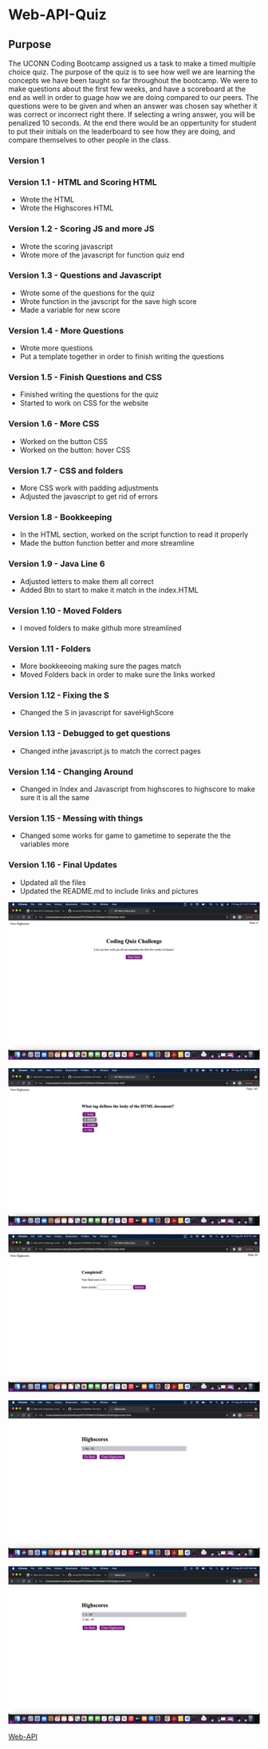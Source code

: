 # Web-API-Quiz

## Purpose
The UCONN Coding Bootcamp assigned us a task to make a timed multiple choice quiz. The purpose of the quiz is to see how well we are learning the concepts we have been taught so far throughout the bootcamp. We were to make questions about the first few weeks, and have a scoreboard at the end as well in order to guage how we are doing compared to our peers. The questions were to be given and when an answer was chosen say whether it was correct or incorrect right there. If selecting a wring answer, you will be penalized 10 seconds. At the end there would be an oppertunity for student to put their initials on the leaderboard to see how they are doing, and compare themselves to other people in the class.

### Version 1 

### Version 1.1 - HTML and Scoring HTML
* Wrote the HTML
* Wrote the Highscores HTML

### Version 1.2 - Scoring JS and more JS
* Wrote the scoring javascript
* Wrote more of the javascript for function quiz end

### Version 1.3 - Questions and Javascript
* Wrote some of the questions for the quiz
* Wrote function in the javscript for the save high score
* Made a variable for new score

### Version 1.4 - More Questions
* Wrote more questions
* Put a template together in order to finish writing the questions

### Version 1.5 - Finish Questions and CSS
* Finished writing the questions for the quiz
* Started to work on CSS for the website

### Version 1.6 - More CSS
* Worked on the button CSS
* Worked on the button: hover CSS

### Version 1.7 - CSS and folders
* More CSS work with padding adjustments 
* Adjusted the javascript to get rid of errors

### Version 1.8 - Bookkeeping
* In the HTML section, worked on the script function to read it properly
* Made the button function better and more streamline

### Version 1.9 - Java Line 6
* Adjusted letters to make them all correct
* Added Btn to start to make it match in the index.HTML

### Version 1.10 - Moved Folders
* I moved folders to make github more streamlined

### Version 1.11 - Folders
* More bookkeeoing making sure the pages match
* Moved Folders back in order to make sure the links worked

### Version 1.12 - Fixing the S
* Changed the S in javascript for saveHighScore

### Version 1.13 - Debugged to get questions
* Changed inthe javascript.js to match the correct pages

### Version 1.14 - Changing Around
* Changed in Index and Javascript from highscores to highscore to make sure it is all the same

### Version 1.15 - Messing with things
* Changed some works for game to gametime to seperate the the variables more

### Version 1.16 - Final Updates
* Updated all the files
* Updated the README.md to include links and pictures


![image](./Assets/Images/Week-4-start-quiz.jpg)

![image](./Assets/Images/Week-4-first-question.jpg)

![image](./Assets/Images/Week-4-final-page.jpg)

![image](./Assets/Images/Week-4-leaderboard.jpg)

![image](./Assets/Images/Week-4-leaderboard-many.jpg)

[Web-API](https://smurphy7326.github.io/Web-API-Quiz/)
